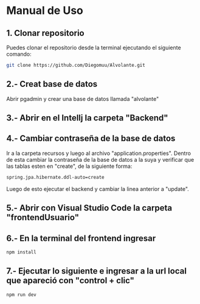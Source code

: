# Manual de Uso

## 1. Clonar repositorio
Puedes clonar el repositorio desde la terminal ejecutando el siguiente comando:
```bash
git clone https://github.com/Diegomuu/Alvolante.git
```
## 2.- Creat base de datos
Abrir pgadmin y crear una base de datos llamada "alvolante" 
## 3.- Abrir en el Intellj la carpeta "Backend"
## 4.- Cambiar contraseña de la base de datos
Ir a la carpeta recursos y luego al archivo "application.properties". Dentro de esta cambiar la contraseña de la base de datos a la suya y verificar que las tablas esten en "create", de la siguiente forma: 
```bash
spring.jpa.hibernate.ddl-auto=create
```
Luego de esto ejecutar el backend y cambiar la linea anterior a "update".
## 5.- Abrir con Visual Studio Code la carpeta "frontendUsuario"
## 6.- En la terminal del frontend ingresar 
```bash
npm install
```
## 7.- Ejecutar lo siguiente e ingresar a la url local que apareció con "control + clic"
```bash
npm run dev
```
